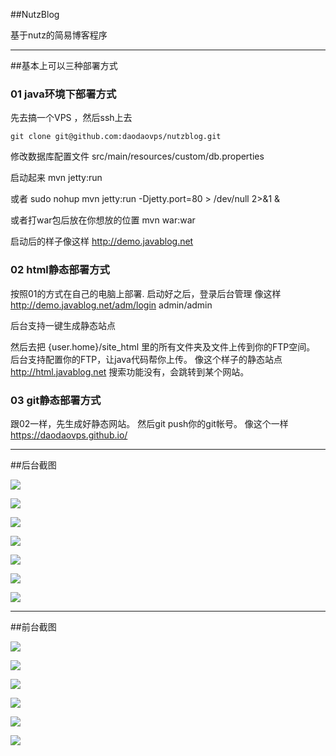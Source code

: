 ##NutzBlog


基于nutz的简易博客程序   

----
##基本上可以三种部署方式



### 01 java环境下部署方式

先去搞一个VPS ，然后ssh上去

`git clone git@github.com:daodaovps/nutzblog.git`

修改数据库配置文件 src/main/resources/custom/db.properties

启动起来 mvn jetty:run

或者 sudo nohup mvn jetty:run -Djetty.port=80 > /dev/null 2>&1 &

或者打war包后放在你想放的位置 mvn  war:war 

启动后的样子像这样 
http://demo.javablog.net 

### 02 html静态部署方式
按照01的方式在自己的电脑上部署.
启动好之后，登录后台管理
像这样 http://demo.javablog.net/adm/login  admin/admin

后台支持一键生成静态站点

然后去把 {user.home}/site_html 里的所有文件夹及文件上传到你的FTP空间。 
后台支持配置你的FTP，让java代码帮你上传。
像这个样子的静态站点 http://html.javablog.net 
搜索功能没有，会跳转到某个网站。

### 03 git静态部署方式

跟02一样，先生成好静态网站。
然后git push你的git帐号。 
像这个一样 https://daodaovps.github.io/ 





------------


##后台截图

![](http://ww1.sinaimg.cn/mw1024/006qgpQvgw1f7m7e9z770j30mt0h2n0s.jpg)

![](http://ww3.sinaimg.cn/mw1024/006qgpQvgw1f7m7apdzeaj311c0m0wgw.jpg)

![](http://ww3.sinaimg.cn/mw1024/006qgpQvgw1f7m7apzaxdj31160foq9f.jpg)

![](http://ww2.sinaimg.cn/mw1024/006qgpQvgw1f7m7aqgji6j311h0eu0uc.jpg)

![](http://ww2.sinaimg.cn/mw1024/006qgpQvgw1f7m7ar72r7j311d0ma0vf.jpg)

![](http://ww3.sinaimg.cn/mw1024/006qgpQvgw1f7m7ashpyvj311j0cqjtg.jpg)

![](http://ww1.sinaimg.cn/mw1024/006qgpQvgw1f7m7at7ky5j311b0m8tc7.jpg)

------------


##前台截图


![](http://ww3.sinaimg.cn/mw1024/006qgpQvgw1f7m8y3gmypj30ah0iemym.jpg)

![](http://ww1.sinaimg.cn/mw1024/006qgpQvgw1f7m7au2njcj30r20m3tcg.jpg)

![](http://ww2.sinaimg.cn/mw1024/006qgpQvgw1f7m7aum8izj30sc0n7tbs.jpg)

![](http://ww4.sinaimg.cn/mw1024/006qgpQvgw1f7m7b2g0xcj30r70iaac5.jpg)

![](http://ww2.sinaimg.cn/mw1024/006qgpQvgw1f7m7b2y5mcj30rb0kjgpj.jpg)

![](http://ww3.sinaimg.cn/mw1024/006qgpQvgw1f7m7b3v8ifj30po0mqq7w.jpg)





